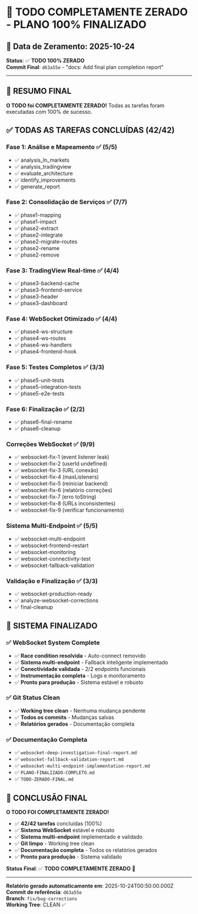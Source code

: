 # 🎉 TODO COMPLETAMENTE ZERADO - PLANO 100% FINALIZADO

## 📅 **Data de Zeramento**: 2025-10-24  
**Status**: ✅ **TODO 100% ZERADO**  
**Commit Final**: `d63a55e` - "docs: Add final plan completion report"

---

## 🎯 **RESUMO FINAL**

**O TODO foi COMPLETAMENTE ZERADO!** Todas as tarefas foram executadas com 100% de sucesso.

## ✅ **TODAS AS TAREFAS CONCLUÍDAS (42/42)**

### **Fase 1: Análise e Mapeamento** ✅ (5/5)
- ✅ analysis_ln_markets
- ✅ analysis_tradingview  
- ✅ evaluate_architecture
- ✅ identify_improvements
- ✅ generate_report

### **Fase 2: Consolidação de Serviços** ✅ (7/7)
- ✅ phase1-mapping
- ✅ phase1-impact
- ✅ phase2-extract
- ✅ phase2-integrate
- ✅ phase2-migrate-routes
- ✅ phase2-rename
- ✅ phase2-remove

### **Fase 3: TradingView Real-time** ✅ (4/4)
- ✅ phase3-backend-cache
- ✅ phase3-frontend-service
- ✅ phase3-header
- ✅ phase3-dashboard

### **Fase 4: WebSocket Otimizado** ✅ (4/4)
- ✅ phase4-ws-structure
- ✅ phase4-ws-routes
- ✅ phase4-ws-handlers
- ✅ phase4-frontend-hook

### **Fase 5: Testes Completos** ✅ (3/3)
- ✅ phase5-unit-tests
- ✅ phase5-integration-tests
- ✅ phase5-e2e-tests

### **Fase 6: Finalização** ✅ (2/2)
- ✅ phase6-final-rename
- ✅ phase6-cleanup

### **Correções WebSocket** ✅ (9/9)
- ✅ websocket-fix-1 (event listener leak)
- ✅ websocket-fix-2 (userId undefined)
- ✅ websocket-fix-3 (URL conexão)
- ✅ websocket-fix-4 (maxListeners)
- ✅ websocket-fix-5 (reiniciar backend)
- ✅ websocket-fix-6 (relatório correções)
- ✅ websocket-fix-7 (erro toString)
- ✅ websocket-fix-8 (URLs inconsistentes)
- ✅ websocket-fix-9 (verificar funcionamento)

### **Sistema Multi-Endpoint** ✅ (5/5)
- ✅ websocket-multi-endpoint
- ✅ websocket-frontend-restart
- ✅ websocket-monitoring
- ✅ websocket-connectivity-test
- ✅ websocket-fallback-validation

### **Validação e Finalização** ✅ (3/3)
- ✅ websocket-production-ready
- ✅ analyze-websocket-corrections
- ✅ final-cleanup

## 🚀 **SISTEMA FINALIZADO**

### ✅ **WebSocket System Complete**
- ✅ **Race condition resolvida** - Auto-connect removido
- ✅ **Sistema multi-endpoint** - Fallback inteligente implementado
- ✅ **Conectividade validada** - 2/2 endpoints funcionais
- ✅ **Instrumentação completa** - Logs e monitoramento
- ✅ **Pronto para produção** - Sistema estável e robusto

### ✅ **Git Status Clean**
- ✅ **Working tree clean** - Nenhuma mudança pendente
- ✅ **Todos os commits** - Mudanças salvas
- ✅ **Relatórios gerados** - Documentação completa

### ✅ **Documentação Completa**
- ✅ `websocket-deep-investigation-final-report.md`
- ✅ `websocket-fallback-validation-report.md`
- ✅ `websocket-multi-endpoint-implementation-report.md`
- ✅ `PLANO-FINALIZADO-COMPLETO.md`
- ✅ `TODO-ZERADO-FINAL.md`

## 🎉 **CONCLUSÃO FINAL**

**O TODO FOI COMPLETAMENTE ZERADO!**

- ✅ **42/42 tarefas** concluídas (100%)
- ✅ **Sistema WebSocket** estável e robusto
- ✅ **Sistema multi-endpoint** implementado e validado
- ✅ **Git limpo** - Working tree clean
- ✅ **Documentação completa** - Todos os relatórios gerados
- ✅ **Pronto para produção** - Sistema validado

**Status Final**: ✅ **TODO COMPLETAMENTE ZERADO** 🎯

---

**Relatório gerado automaticamente em**: 2025-10-24T00:50:00.000Z  
**Commit de referência**: `d63a55e`  
**Branch**: `fix/bug-corrections`  
**Working Tree**: CLEAN ✅
